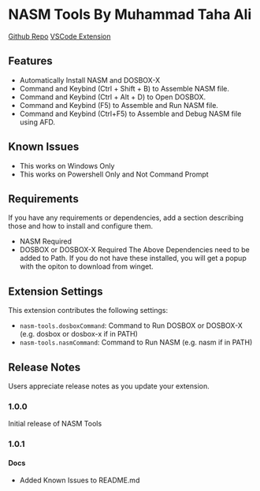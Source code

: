 # NASM Tools By Muhammad Taha Ali

[Github Repo](https://github.com/NotTahaAli/NASM-Tools)
[VSCode Extension](https://marketplace.visualstudio.com/items?itemName=nottahaali.nasm-tools)

## Features

- Automatically Install NASM and DOSBOX-X
- Command and Keybind (Ctrl + Shift + B) to Assemble NASM file.
- Command and Keybind (Ctrl + Alt + D) to Open DOSBOX.
- Command and Keybind (F5) to Assemble and Run NASM file.
- Command and Keybind (Ctrl+F5) to Assemble and Debug NASM file using AFD.

## Known Issues
- This works on Windows Only
- This works on Powershell Only and Not Command Prompt

## Requirements

If you have any requirements or dependencies, add a section describing those and how to install and configure them.

- NASM Required
- DOSBOX or DOSBOX-X Required
  The Above Dependencies need to be added to Path. If you do not have these installed, you will get a popup with the opiton to download from winget.

## Extension Settings

This extension contributes the following settings:

- `nasm-tools.dosboxCommand`: Command to Run DOSBOX or DOSBOX-X (e.g. dosbox or dosbox-x if in PATH)
- `nasm-tools.nasmCommand`: Command to Run NASM (e.g. nasm if in PATH)

## Release Notes

Users appreciate release notes as you update your extension.

### 1.0.0

Initial release of NASM Tools

### 1.0.1
#### Docs
- Added Known Issues to README.md